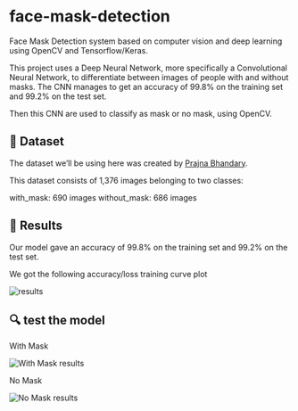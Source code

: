 # face-mask-detection
Face Mask Detection system based on computer vision and deep learning using OpenCV and Tensorflow/Keras.


This project uses a Deep Neural Network, more specifically a Convolutional Neural Network, to differentiate between images of people with and without masks. The CNN manages to get an accuracy of 99.8% on the training set and 99.2% on the test set. 

Then this CNN are used to classify as mask or no mask, using OpenCV.

## 📁 Dataset



The dataset we’ll be using here was created by [Prajna Bhandary](https://github.com/prajnasb/observations).

This dataset consists of 1,376 images belonging to two classes:

with_mask: 690 images
without_mask: 686 images

## 🎯 Results

Our model gave an accuracy of 99.8% on the training set and 99.2% on the test set.

We got the following accuracy/loss training curve plot

![results](https://github.com/Astitva_Maurya/face-mask-detection/blob/main/images/results.png)

## 🔍 test the model

With Mask

![With Mask results](https://github.com/Astitva_Maurya/face-mask-detection/blob/main/images/results2.png)

No Mask

![No Mask results](https://github.com/Astitva_Maurya/face-mask-detection/blob/main/images/results1.png)







